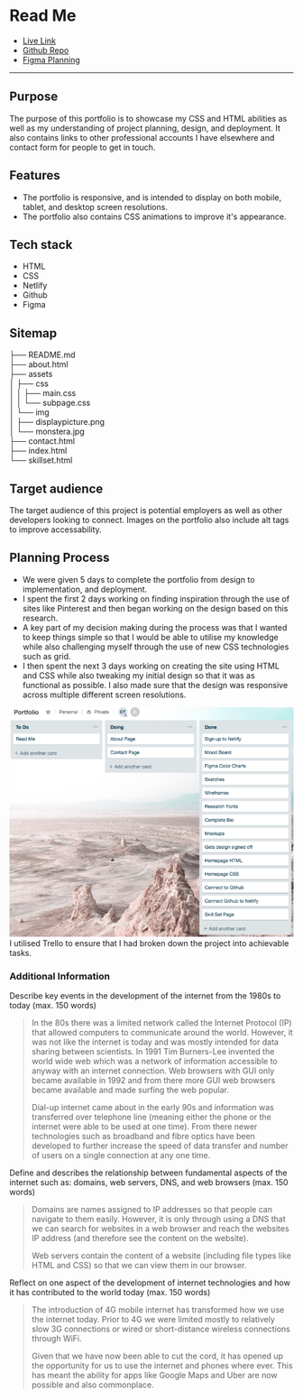 # Read Me
  
- [Live Link](https://modest-jang-ccc86d.netlify.com)
- [Github Repo](https://github.com/calrt/Portfolio)
- [Figma Planning](https://www.figma.com/file/giR4eUXIJ0MENdZISAUaZ0Dw/Portfolio-Planning?node-id=0%3A1)
  
---

## Purpose

The purpose of this portfolio is to showcase my CSS and HTML abilities as well as my understanding of project planning, design, and deployment. It also contains links to other professional accounts I have elsewhere and contact form for people to get in touch.

## Features  

- The portfolio is responsive, and is intended to display on both mobile, tablet, and desktop screen resolutions.
- The portfolio also contains CSS animations to improve it's appearance.

## Tech stack
- HTML
- CSS
- Netlify
- Github
- Figma

## Sitemap

├── README.md  
├── about.html  
├── assets  
│   ├── css  
│   │   ├── main.css  
│   │   └── subpage.css  
│   └── img  
│       ├── displaypicture.png  
│       └── monstera.jpg  
├── contact.html  
├── index.html  
└── skillset.html  

## Target audience  

The target audience of this project is potential employers as well as other developers looking to connect. Images on the portfolio also include alt tags to improve accessability.

## Planning Process

- We were given 5 days to complete the portfolio from design to implementation, and deployment.
- I spent the first 2 days working on finding inspiration through the use of sites like Pinterest and then began working on the design based on this research.
- A key part of my decision making during the process was that I wanted to keep things simple so that I would be able to utilise my knowledge while also challenging myself through the use of new CSS technologies such as grid.
- I then spent the next 3 days working on creating the site using HTML and CSS while also tweaking my initial design so that it was as functional as possible. I also made sure that the design was responsive across multiple different screen resolutions.

![Trello](/assets/img/trello.png)  
I utilised Trello to ensure that I had broken down the project into achievable tasks.

### Additional Information  
  
Describe key events in the development of the internet from the 1980s to today (max. 150 words)  
  
> In the 80s there was a limited network called the Internet Protocol (IP) that allowed computers to communicate around the world. However, it was not like the internet is today and was mostly intended for data sharing between scientists. In 1991 Tim Burners-Lee invented the world wide web which was a network of information accessible to anyway with an internet connection. Web browsers with GUI only became available in 1992 and from there more GUI web browsers became available and made surfing the web popular.  
>
> Dial-up internet came about in the early 90s and information was transferred over telephone line (meaning either the phone or the internet were able to be used at one time). From there newer technologies such as broadband and fibre optics have been developed to further increase the speed of data transfer and number of users on a single connection at any one time.

Define and describes the relationship between fundamental aspects of the internet such as: domains, web servers, DNS, and web browsers (max. 150 words)

> Domains are names assigned to IP addresses so that people can navigate to them easily. However, it is only through using a DNS that we can search for websites in a web browser and reach the websites IP address (and therefore see the content on the website). 
> 
> Web servers contain the content of a website (including file types like HTML and CSS) so that we can view them in our browser.

Reflect on one aspect of the development of internet technologies and how it has contributed to the world today (max. 150 words)
> The introduction of 4G mobile internet has transformed how we use the internet today. Prior to 4G we were limited mostly to relatively slow 3G connections or wired or short-distance wireless connections through WiFi.  
> 
> Given that we have now been able to cut the cord, it has opened up the opportunity for us to use the internet and phones where ever. This has meant the ability for apps like Google Maps and Uber are now possible and also commonplace.